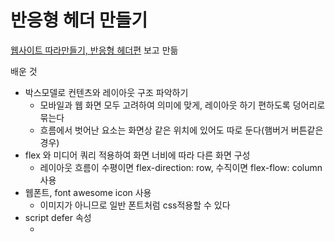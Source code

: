 # 반응형 헤더 만들기

[웹사이트 따라만들기, 반응형 헤더편](https://www.youtube.com/watch?v=X91jsJyZofw&list=PLv2d7VI9OotQ1F92Jp9Ce7ovHEsuRQB3Y&index=14) 보고 만듦

배운 것 
- 박스모델로 컨텐츠와 레이아웃 구조 파악하기
  - 모바일과 웹 화면 모두 고려하여 의미에 맞게, 레이아웃 하기 편하도록 덩어리로 묶는다
  - 흐름에서 벗어난 요소는 화면상 같은 위치에 있어도 따로 둔다(햄버거 버튼같은 경우)
- flex 와 미디어 쿼리 적용하여 화면 너비에 따라 다른 화면 구성
  - 레이아웃 흐름이 수평이면 flex-direction: row, 수직이면 flex-flow: column 사용
- 웹폰트, font awesome icon 사용
  - 이미지가 아니므로 일반 폰트처럼 css적용할 수 있다
- script defer 속성
  - <script>태그 src속성으로 불러온 스크립트에만 적용할 수 있다
  - html이 로딩 된 후, DOMContentLoaded 이벤트가 발생하기 전에 스크립트가 실행된다
  - 문서에 추가된 순서대로 실행된다
- css variable 
  - :root{--myVarName: someValue;} 처럼 변수를 지정할 수 있다.(:root 의 경우 document.documentElement에 변수 저장)
  - javascript로 접근하기
    - 값 가져오기 : window.getComputedStyle(document.documentElement).getPropertyValue('--myVarName')
    - 값 저장하기 : document.documentElement.setProperty('--myVarName', someValue)
- 버튼이나 클릭하는 영역이 작은 경우 padding값을 주어 클릭할 영역을 넓힌다
  - a태그는 inline요소이므로 패딩값 넣고싶으면 inline-block으로 바꿔야함



